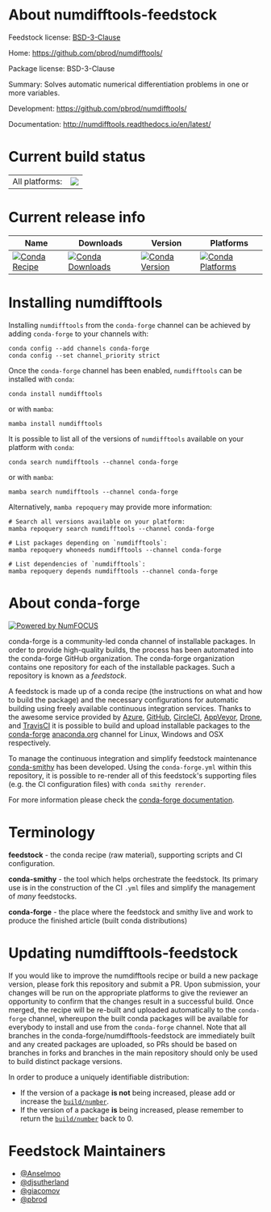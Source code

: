 About numdifftools-feedstock
============================

Feedstock license: [BSD-3-Clause](https://github.com/conda-forge/numdifftools-feedstock/blob/main/LICENSE.txt)

Home: https://github.com/pbrod/numdifftools/

Package license: BSD-3-Clause

Summary: Solves automatic numerical differentiation problems in one or more variables.

Development: https://github.com/pbrod/numdifftools/

Documentation: http://numdifftools.readthedocs.io/en/latest/

Current build status
====================


<table><tr><td>All platforms:</td>
    <td>
      <a href="https://dev.azure.com/conda-forge/feedstock-builds/_build/latest?definitionId=5645&branchName=main">
        <img src="https://dev.azure.com/conda-forge/feedstock-builds/_apis/build/status/numdifftools-feedstock?branchName=main">
      </a>
    </td>
  </tr>
</table>

Current release info
====================

| Name | Downloads | Version | Platforms |
| --- | --- | --- | --- |
| [![Conda Recipe](https://img.shields.io/badge/recipe-numdifftools-green.svg)](https://anaconda.org/conda-forge/numdifftools) | [![Conda Downloads](https://img.shields.io/conda/dn/conda-forge/numdifftools.svg)](https://anaconda.org/conda-forge/numdifftools) | [![Conda Version](https://img.shields.io/conda/vn/conda-forge/numdifftools.svg)](https://anaconda.org/conda-forge/numdifftools) | [![Conda Platforms](https://img.shields.io/conda/pn/conda-forge/numdifftools.svg)](https://anaconda.org/conda-forge/numdifftools) |

Installing numdifftools
=======================

Installing `numdifftools` from the `conda-forge` channel can be achieved by adding `conda-forge` to your channels with:

```
conda config --add channels conda-forge
conda config --set channel_priority strict
```

Once the `conda-forge` channel has been enabled, `numdifftools` can be installed with `conda`:

```
conda install numdifftools
```

or with `mamba`:

```
mamba install numdifftools
```

It is possible to list all of the versions of `numdifftools` available on your platform with `conda`:

```
conda search numdifftools --channel conda-forge
```

or with `mamba`:

```
mamba search numdifftools --channel conda-forge
```

Alternatively, `mamba repoquery` may provide more information:

```
# Search all versions available on your platform:
mamba repoquery search numdifftools --channel conda-forge

# List packages depending on `numdifftools`:
mamba repoquery whoneeds numdifftools --channel conda-forge

# List dependencies of `numdifftools`:
mamba repoquery depends numdifftools --channel conda-forge
```


About conda-forge
=================

[![Powered by
NumFOCUS](https://img.shields.io/badge/powered%20by-NumFOCUS-orange.svg?style=flat&colorA=E1523D&colorB=007D8A)](https://numfocus.org)

conda-forge is a community-led conda channel of installable packages.
In order to provide high-quality builds, the process has been automated into the
conda-forge GitHub organization. The conda-forge organization contains one repository
for each of the installable packages. Such a repository is known as a *feedstock*.

A feedstock is made up of a conda recipe (the instructions on what and how to build
the package) and the necessary configurations for automatic building using freely
available continuous integration services. Thanks to the awesome service provided by
[Azure](https://azure.microsoft.com/en-us/services/devops/), [GitHub](https://github.com/),
[CircleCI](https://circleci.com/), [AppVeyor](https://www.appveyor.com/),
[Drone](https://cloud.drone.io/welcome), and [TravisCI](https://travis-ci.com/)
it is possible to build and upload installable packages to the
[conda-forge](https://anaconda.org/conda-forge) [anaconda.org](https://anaconda.org/)
channel for Linux, Windows and OSX respectively.

To manage the continuous integration and simplify feedstock maintenance
[conda-smithy](https://github.com/conda-forge/conda-smithy) has been developed.
Using the ``conda-forge.yml`` within this repository, it is possible to re-render all of
this feedstock's supporting files (e.g. the CI configuration files) with ``conda smithy rerender``.

For more information please check the [conda-forge documentation](https://conda-forge.org/docs/).

Terminology
===========

**feedstock** - the conda recipe (raw material), supporting scripts and CI configuration.

**conda-smithy** - the tool which helps orchestrate the feedstock.
                   Its primary use is in the construction of the CI ``.yml`` files
                   and simplify the management of *many* feedstocks.

**conda-forge** - the place where the feedstock and smithy live and work to
                  produce the finished article (built conda distributions)


Updating numdifftools-feedstock
===============================

If you would like to improve the numdifftools recipe or build a new
package version, please fork this repository and submit a PR. Upon submission,
your changes will be run on the appropriate platforms to give the reviewer an
opportunity to confirm that the changes result in a successful build. Once
merged, the recipe will be re-built and uploaded automatically to the
`conda-forge` channel, whereupon the built conda packages will be available for
everybody to install and use from the `conda-forge` channel.
Note that all branches in the conda-forge/numdifftools-feedstock are
immediately built and any created packages are uploaded, so PRs should be based
on branches in forks and branches in the main repository should only be used to
build distinct package versions.

In order to produce a uniquely identifiable distribution:
 * If the version of a package **is not** being increased, please add or increase
   the [``build/number``](https://docs.conda.io/projects/conda-build/en/latest/resources/define-metadata.html#build-number-and-string).
 * If the version of a package **is** being increased, please remember to return
   the [``build/number``](https://docs.conda.io/projects/conda-build/en/latest/resources/define-metadata.html#build-number-and-string)
   back to 0.

Feedstock Maintainers
=====================

* [@Anselmoo](https://github.com/Anselmoo/)
* [@djsutherland](https://github.com/djsutherland/)
* [@giacomov](https://github.com/giacomov/)
* [@pbrod](https://github.com/pbrod/)

